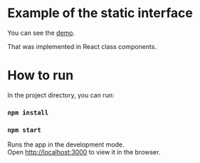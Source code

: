 # Example of the static interface
You can see the [demo](https://avmusatov.github.io/project-dashboard/).

That was implemented in React class components.

# How to run
In the project directory, you can run:

### `npm install`
### `npm start`

Runs the app in the development mode.\
Open [http://localhost:3000](http://localhost:3000) to view it in the browser.
